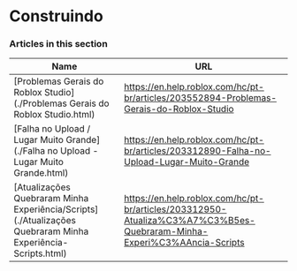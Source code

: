 # Construindo  
### Articles in this section
Name|URL
-|-
[Problemas Gerais do Roblox Studio](./Problemas Gerais do Roblox Studio.html) |https://en.help.roblox.com/hc/pt-br/articles/203552894-Problemas-Gerais-do-Roblox-Studio
[Falha no Upload / Lugar Muito Grande](./Falha no Upload - Lugar Muito Grande.html) |https://en.help.roblox.com/hc/pt-br/articles/203312890-Falha-no-Upload-Lugar-Muito-Grande
[Atualizações Quebraram Minha Experiência/Scripts](./Atualizações Quebraram Minha Experiência-Scripts.html) |https://en.help.roblox.com/hc/pt-br/articles/203312950-Atualiza%C3%A7%C3%B5es-Quebraram-Minha-Experi%C3%AAncia-Scripts
